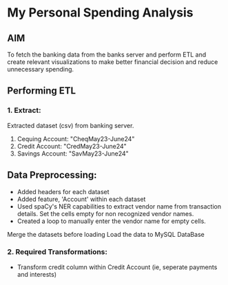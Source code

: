 # My Personal Spending Analysis

## AIM
To fetch the banking data from the banks server and perform ETL and create relevant visualizations to make better financial decision and reduce unnecessary spending.

## Performing ETL

### 1. Extract:

Extracted dataset (csv) from banking server.

1. Cequing Account: "CheqMay23-June24"
2. Credit Account: "CredMay23-June24"
3. Savings Account: "SavMay23-June24"

## Data Preprocessing: 
- Added headers for each dataset
- Added feature, 'Account' within each dataset
- Used spaCy's NER capabilities to extract vendor name from transaction details. Set the cells empty for non recognized vendor names.
- Created a loop to manually enter the vendor name for empty cells.

Merge the datasets before loading
Load the data to MySQL DataBase

### 2. Required Transformations:

* Transform credit column within Credit Account (ie, seperate payments and interests)


